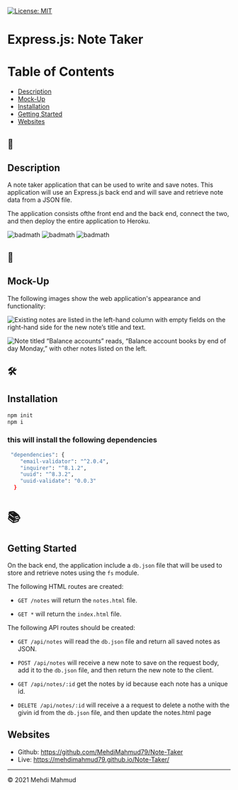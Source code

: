 [![License: MIT](https://img.shields.io/badge/License-MIT-yellow.svg)](https://opensource.org/licenses/MIT)

# Express.js: Note Taker

# Table of Contents 

* [Description](#description)
* [Mock-Up](#🚀)
* [Installation](#installation)
* [Getting Started](#📚)
* [Websites](#websites)


## 📝
## Description 
A note taker application that can be used to write and save notes. This application will use an Express.js back end and will save and retrieve note data from a JSON file.

The application consists ofthe front end and the back end, connect the two, and then deploy the entire application to Heroku.

![badmath](https://img.shields.io/github/issues/MehdiMahmud79/Note-Taker)
![badmath](https://img.shields.io/github/forks/MehdiMahmud79/Note-Taker)
![badmath](https://img.shields.io/github/stars/MehdiMahmud79/Note-Taker)


## 🚀
## Mock-Up

The following images show the web application's appearance and functionality:

![Existing notes are listed in the left-hand column with empty fields on the right-hand side for the new note’s title and text.](./Assets/11-express-homework-demo-01.png)

![Note titled “Balance accounts” reads, “Balance account books by end of day Monday,” with other notes listed on the left.](./Assets/11-express-homework-demo-02.png)

## 🛠️ 
##  Installation
```bash
npm init
npm i
```

### this will install the following dependencies 
```bash
 "dependencies": {
    "email-validator": "^2.0.4",
    "inquirer": "^8.1.2",
    "uuid": "^8.3.2",
    "uuid-validate": "0.0.3"
  }

```

# 📚
## Getting Started

On the back end, the application  include a `db.json` file that will be used to store and retrieve notes using the `fs` module.

The following HTML routes are  created:

* `GET /notes` will  return the `notes.html` file.

* `GET *` will return the `index.html` file.

The following API routes should be created:

* `GET /api/notes` will read the `db.json` file and return all saved notes as JSON.

* `POST /api/notes` will receive a new note to save on the request body, add it to the `db.json` file, and then return the new note to the client.

* `GET /api/notes/:id` get the notes by id because each note has a unique id.  

* `DELETE /api/notes/:id` will receive a a request  to delete a nothe with the givin id from the `db.json` file, and then update the notes.html page


## Websites
* Github: https://github.com/MehdiMahmud79/Note-Taker
* Live: https://mehdimahmud79.github.io/Note-Taker/

---
© 2021 Mehdi Mahmud
